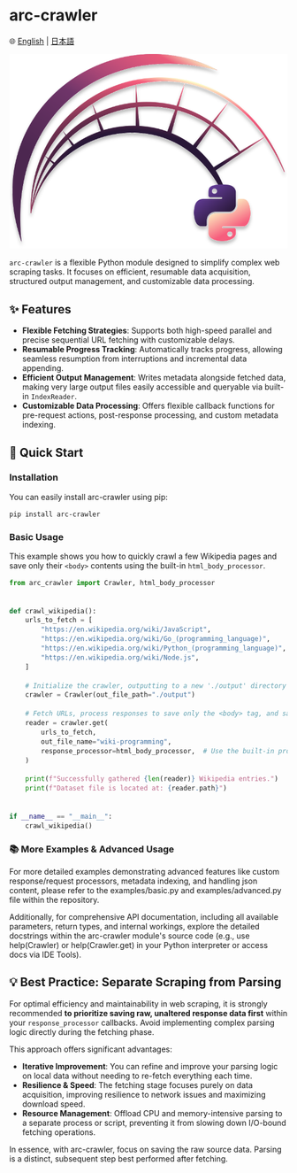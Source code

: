 # arc-crawler

🌐 [English](https://github.com/Amachoma/arc-crawler/blob/master/README.md) | [日本語](https://github.com/Amachoma/arc-crawler/blob/master/README.jp.md)

![img](https://raw.githubusercontent.com/Amachoma/arc-crawler/master/docs/arc-crawler-logo.svg)

`arc-crawler` is a flexible Python module designed to simplify complex web scraping tasks.
It focuses on efficient, resumable data acquisition, structured output management,
and customizable data processing.

## ✨ Features

* **Flexible Fetching Strategies**: Supports both high-speed parallel and
  precise sequential URL fetching with customizable delays.
* **Resumable Progress Tracking**: Automatically tracks progress,
  allowing seamless resumption from interruptions and incremental data appending.
* **Efficient Output Management**: Writes metadata alongside fetched data,
  making very large output files easily accessible and queryable via built-in `IndexReader`.
* **Customizable Data Processing**: Offers flexible callback functions for pre-request actions,
  post-response processing, and custom metadata indexing.

## 🚀 Quick Start

### Installation

You can easily install arc-crawler using pip:

```bash
pip install arc-crawler
```

### Basic Usage

This example shows you how to quickly crawl a few Wikipedia pages
and save only their `<body>` contents using the built-in `html_body_processor`.

```python
from arc_crawler import Crawler, html_body_processor


def crawl_wikipedia():
    urls_to_fetch = [
        "https://en.wikipedia.org/wiki/JavaScript",
        "https://en.wikipedia.org/wiki/Go_(programming_language)",
        "https://en.wikipedia.org/wiki/Python_(programming_language)",
        "https://en.wikipedia.org/wiki/Node.js",
    ]

    # Initialize the crawler, outputting to a new './output' directory
    crawler = Crawler(out_file_path="./output")

    # Fetch URLs, process responses to save only the <body> tag, and save to 'wiki-programming' files
    reader = crawler.get(
        urls_to_fetch,
        out_file_name="wiki-programming",
        response_processor=html_body_processor,  # Use the built-in processor
    )

    print(f"Successfully gathered {len(reader)} Wikipedia entries.")
    print(f"Dataset file is located at: {reader.path}")


if __name__ == "__main__":
    crawl_wikipedia()
```

### 📚 More Examples & Advanced Usage

For more detailed examples demonstrating advanced features like custom response/request processors,
metadata indexing, and handling json content, please refer to the examples/basic.py
and examples/advanced.py file within the repository.

Additionally, for comprehensive API documentation, including all available parameters, return types,
and internal workings, explore the detailed docstrings within the arc-crawler module's source code
(e.g., use help(Crawler) or help(Crawler.get) in your Python interpreter or access docs via IDE Tools).

## 💡 Best Practice: Separate Scraping from Parsing

For optimal efficiency and maintainability in web scraping, it is strongly recommended
**to prioritize saving raw, unaltered response data first** within your `response_processor` callbacks.
Avoid implementing complex parsing logic directly during the fetching phase.

This approach offers significant advantages:

* **Iterative Improvement**: You can refine and improve your parsing logic on local data without needing
  to re-fetch everything each time.
* **Resilience & Speed**: The fetching stage focuses purely on data acquisition, improving resilience
  to network issues and maximizing download speed.
* **Resource Management**: Offload CPU and memory-intensive parsing to a separate process or script,
  preventing it from slowing down I/O-bound fetching operations.

In essence, with arc-crawler, focus on saving the raw source data. Parsing is a distinct,
subsequent step best performed after fetching.
